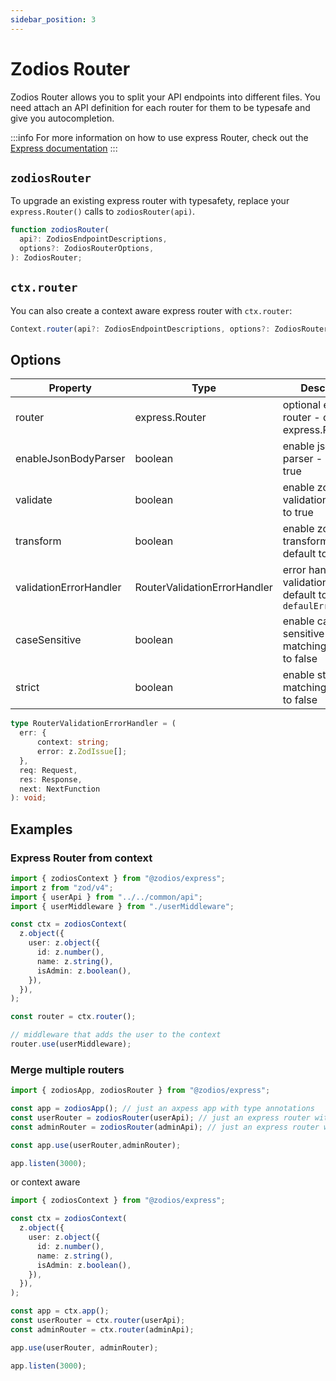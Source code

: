 ```yaml
---
sidebar_position: 3
---
```


# Zodios Router

Zodios Router allows you to split your API endpoints into different files. You need attach an API definition for each router for them to be typesafe and give you autocompletion.

:::info
For more information on how to use express Router, check out the [Express documentation](https://expressjs.com/en/guide/routing.html)
:::

## `zodiosRouter`

To upgrade an existing express router with typesafety, replace your `express.Router()` calls to `zodiosRouter(api)`.

```ts
function zodiosRouter(
  api?: ZodiosEndpointDescriptions,
  options?: ZodiosRouterOptions,
): ZodiosRouter;
```

## `ctx.router`

You can also create a context aware express router with `ctx.router`:

```ts
Context.router(api?: ZodiosEndpointDescriptions, options?: ZodiosRouterOptions): ZodiosRouter
```

## Options

| Property               | Type                         | Description                                                           |
| ---------------------- | ---------------------------- | --------------------------------------------------------------------- |
| router                 | express.Router               | optional express router - default to express.Router()                 |
| enableJsonBodyParser   | boolean                      | enable json body parser - default to true                             |
| validate               | boolean                      | enable zod input validation - default to true                         |
| transform              | boolean                      | enable zod input transformation - default to false                    |
| validationErrorHandler | RouterValidationErrorHandler | error handler for validation errors - default to `defaulErrorHandler` |
| caseSensitive          | boolean                      | enable case sensitive path matching - default to false                |
| strict                 | boolean                      | enable strict path matching - default to false                        |

```ts
type RouterValidationErrorHandler = (
  err: {
      context: string;
      error: z.ZodIssue[];
  },
  req: Request,
  res: Response,
  next: NextFunction
): void;
```

## Examples

### Express Router from context

```ts
import { zodiosContext } from "@zodios/express";
import z from "zod/v4";
import { userApi } from "../../common/api";
import { userMiddleware } from "./userMiddleware";

const ctx = zodiosContext(
  z.object({
    user: z.object({
      id: z.number(),
      name: z.string(),
      isAdmin: z.boolean(),
    }),
  }),
);

const router = ctx.router();

// middleware that adds the user to the context
router.use(userMiddleware);
```

### Merge multiple routers

```ts
import { zodiosApp, zodiosRouter } from "@zodios/express";

const app = zodiosApp(); // just an axpess app with type annotations
const userRouter = zodiosRouter(userApi); // just an express router with type annotations and validation middlewares
const adminRouter = zodiosRouter(adminApi); // just an express router with type annotations and validation middlewares

const app.use(userRouter,adminRouter);

app.listen(3000);
```

or context aware

```ts
import { zodiosContext } from "@zodios/express";

const ctx = zodiosContext(
  z.object({
    user: z.object({
      id: z.number(),
      name: z.string(),
      isAdmin: z.boolean(),
    }),
  }),
);

const app = ctx.app();
const userRouter = ctx.router(userApi);
const adminRouter = ctx.router(adminApi);

app.use(userRouter, adminRouter);

app.listen(3000);
```
